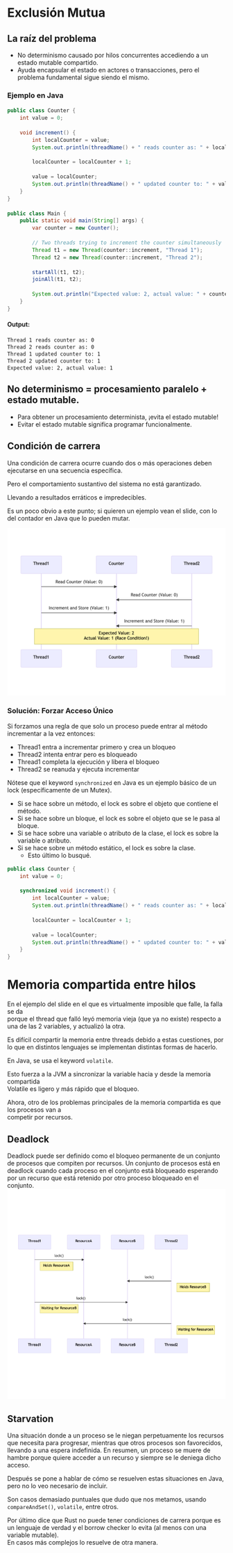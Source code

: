 # Exclusión Mutua

## La raíz del problema
- No determinismo causado por hilos concurrentes accediendo a un estado mutable compartido.
- Ayuda encapsular el estado en actores o transacciones, pero el problema fundamental sigue siendo el mismo.

### Ejemplo en Java
```java
public class Counter {
    int value = 0;

    void increment() {
        int localCounter = value;
        System.out.println(threadName() + " reads counter as: " + localCounter);

        localCounter = localCounter + 1;
        
        value = localCounter;
        System.out.println(threadName() + " updated counter to: " + value);
    }
}

public class Main {
    public static void main(String[] args) {
        var counter = new Counter();

        // Two threads trying to increment the counter simultaneously
        Thread t1 = new Thread(counter::increment, "Thread 1");
        Thread t2 = new Thread(counter::increment, "Thread 2");

        startAll(t1, t2);
        joinAll(t1, t2);

        System.out.println("Expected value: 2, actual value: " + counter.value);
    }
}
``` 

#### Output:
```
Thread 1 reads counter as: 0
Thread 2 reads counter as: 0
Thread 1 updated counter to: 1
Thread 2 updated counter to: 1
Expected value: 2, actual value: 1
```

## No determinismo = procesamiento paralelo + estado mutable.
- Para obtener un procesamiento determinista, ¡evita el estado mutable!
- Evitar el estado mutable significa programar funcionalmente.

## Condición de carrera
Una condición de carrera ocurre cuando dos o más operaciones deben ejecutarse en una secuencia específica.

Pero el comportamiento sustantivo del sistema no está garantizado.

Llevando a resultados erráticos e impredecibles.

Es un poco obvio a este punto; si quieren un ejemplo vean el slide, con lo del contador en Java que lo pueden mutar.

![Condición de Carrera](race-condition.png)

### Solución: Forzar Acceso Único
Si forzamos una regla de que solo un proceso puede entrar al método incrementar a la vez entonces:

- Thread1 entra a incrementar primero y crea un bloqueo
- Thread2 intenta entrar pero es bloqueado
- Thread1 completa la ejecución y libera el bloqueo
- Thread2 se reanuda y ejecuta incrementar

Nótese que el keyword `synchronized` en Java es un ejemplo básico de un lock (específicamente de un Mutex).
- Si se hace sobre un método, el lock es sobre el objeto que contiene el método.
- Si se hace sobre un bloque, el lock es sobre el objeto que se le pasa al bloque.
- Si se hace sobre una variable o atributo de la clase, el lock es sobre la variable o atributo.
- Si se hace sobre un método estático, el lock es sobre la clase.
  - Esto último lo busqué.

```java
public class Counter {
    int value = 0;

    synchronized void increment() {
        int localCounter = value;
        System.out.println(threadName() + " reads counter as: " + localCounter);

        localCounter = localCounter + 1;
        
        value = localCounter;
        System.out.println(threadName() + " updated counter to: " + value);
    }
}
```

# Memoria compartida entre hilos
En el ejemplo del slide en el que es virtualmente imposible que falle, la falla se da\
porque el thread que falló leyó memoria vieja (que ya no existe) respecto a una de las 2 variables, y actualizó la otra.

Es difícil compartir la memoria entre threads debido a estas cuestiones, por lo que en distintos lenguajes se implementan distintas formas de hacerlo.

En Java, se usa el keyword `volatile`.

Esto fuerza a la JVM a sincronizar la variable hacia y desde la memoria compartida\
Volatile es ligero y más rápido que el bloqueo.

Ahora, otro de los problemas principales de la memoria compartida es que los procesos van a \
competir por recursos.


## Deadlock
Deadlock puede ser definido como el bloqueo permanente de un conjunto de procesos que compiten por recursos.
Un conjunto de procesos está en deadlock cuando cada proceso en el conjunto está bloqueado
esperando por un recurso que está retenido por otro proceso bloqueado en el conjunto.
![deadlock.png](deadlock.png)

## Starvation
Una situación donde a un proceso se le niegan perpetuamente los recursos que necesita para progresar,
mientras que otros procesos son favorecidos,
llevando a una espera indefinida.
En resumen, un proceso se muere de hambre porque quiere acceder a un recurso y siempre se le deniega dicho acceso.

Después se pone a hablar de cómo se resuelven estas situaciones en Java, pero no lo veo necesario de incluir.

Son casos demasiado puntuales que dudo que nos metamos, usando `compareAndSet()`, `volatile`, entre otros.

Por último dice que Rust no puede tener condiciones de carrera porque es un lenguaje de verdad y el borrow checker lo evita (al menos con una variable mutable).\
En casos más complejos lo resuelve de otra manera.